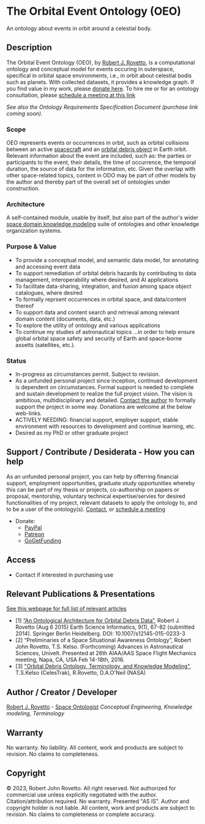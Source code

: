 # The Orbital Event Ontology (OEO)
An ontology about events in orbit around a celestial body.

## Description
The Orbital Event Ontology (OEO), by [Robert J. Rovetto](https://github.com/rrovetto), is a computational ontology and conceptual model for events occuring in outerspace, specifical in orbital space environments, i.e., in orbit about celestial bodis such as planets. With collected datasets, it provides a knowledge graph. If you find value in my work, please [donate here](https://gogetfunding.com/creating-meaning-full-space-terminologies-knowledge-models-for-space-safety/). To hire me or for an ontology consultation, please [schedule a meeting at this link](https://tinyurl.com/yas7trzy)

_See also the Ontology Requirements Specification Document (purchase link coming soon)._

### Scope
OEO represents events or occurrences in orbit, such as orbital collisions between an active [spacecraft](https://github.com/rrovetto/The-Spacecraft-Ontology) and an [orbital debris object](https://github.com/rrovetto/The-Orbital-Debris-Ontology/blob/master/README.md) in Earth orbit. Relevant information about the event are included, such as: the parties or participants to the event, their details, the time of occurrence, the temporal duration, the source of data for the information, etc. Given the overlap with other space-related topics, content in ODO may be part of other models by the author and thereby part of the overall set of ontologies under construction. 

### Architecture
A self-contained module, usable by itself, but also part of the author's wider [space domain knowledge modeling](https://purl.org/space-ontology) suite of ontologies and other knowledge organization systems.

### Purpose & Value
* To provide a conceptual model, and semantic data model, for annotating and accessing event data
* To support remediation of orbital debris hazards by contributing to data management, interoperability where desired, and AI applications
* To facilitate data-sharing, integration, and fusion among space object catalogues, where desired
* To formally reprsent occurrences in orbital space, and data/content thereof
* To support data and content search and retrieval among relevant domain content (documents, data, etc.) 
* To explore the utility of ontology and various applications
* To continue my studies of astronautical topics
...in order to help ensure global orbital space safety and security of Earth and space-borne assetts (satellites, etc.).

### Status
* In-progress as circumstances permit. Subject to revision. 
* As a unfunded personal project since inception, continued development is dependent on circumstances. Formal support is needed to complete and sustain development to realize the full project vision. The vision is ambitious, multidisciplinary and detailed. [Contact the author](https://ontospace.wordpress.com/contact) to formally support the project in some way. Donations are welcome at the below web-links.  
* ACTIVELY NEEDING: financial support, employer support, stable environment with resources to development and continue learning, etc.
* Desired as my PhD or other graduate project

## Support / Contribute / Desiderata - How you can help 
As an unfunded personal project, you can help by offerring financial support, employment opportunities, graduate study opportunities whereby this can be part of my thesis or projects, co-authorship on papers or proposal, mentorship, voluntary technical expertise/servies for desired functionalities of my project, relevant datasets to apply the ontology to, and to be a user of the ontology(s). [Contact](https://ontospace.wordpress.com/contact), or [schedule a meeting](https://tinyurl.com/hm8wu2sa) 

* Donate: 
  * [PayPal](https://tinyurl.com/donateViaPayPalrr)
  * [Patreon](https://tinyurl.com/y9qegjsh)
  * [GoGetFunding](https://gogetfunding.com/?p=6893352)

## Access
* Contact if interested in purchasing use 

## Relevant Publications & Presentations
[See this webpage for full list of relevant articles](https://ontospace.wordpress.com/publications)

* [1] [“An Ontological Architecture for Orbital Debris Data”](http://link.springer.com/article/10.1007/s12145-015-0233-3), Robert J. Rovetto (Aug 6 2015) Earth Science Informatics, 9(1), 67-82 (submitted 2014). Springer Berlin Heidelberg. DOI: 10.1007/s12145-015-0233-3
* [2] “Preliminaries of a Space Situational Awareness Ontology”, Robert John Rovetto, T.S. Kelso. (Forthcoming) Advances in Astronautical Sciences, Univelt. Presented at 26th AIAA/AAS Space Flight Mechanics meeting, Napa, CA, USA Feb 14-18th, 2016.
* [3] ["Orbital Debris Ontology, Terminology, and Knowledge Modeling"](https://ntrs.nasa.gov/search.jsp?R=20200000988), T.S.Kelso (CelesTrak), R.Rovetto, D.A.O'Neil (NASA)
 
## Author / Creator / Developer
[Robert J. Rovetto](http://orcid.org/0000-0003-3835-7817) - [Space Ontologist](https://purl.org/space-ontology)
_Conceptual Engineering, Knowledge modeling, Terminology_

## Warranty 
No warranty. No liability. All content, work and products are subject to revision. No claims to completeness.  

## Copyright
© 2023, Robert John Rovetto. All right reserved.
Not authorized for commercial use unless explicitly negotiated with the author. Citation/attribution required.
No warranty. Presented "AS IS". Author and copyright holder is not liable. All content, work and products are subject to revision. No claims to completeness or complete accuracy.

